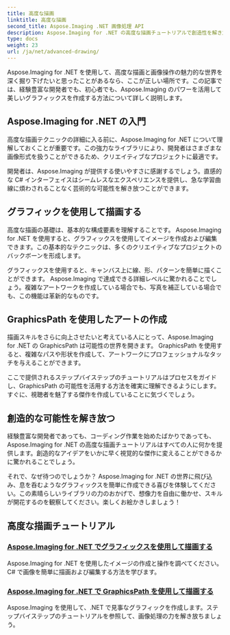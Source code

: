 ```yaml
---
title: 高度な描画
linktitle: 高度な描画
second_title: Aspose.Imaging .NET 画像処理 API
description: Aspose.Imaging for .NET の高度な描画チュートリアルで創造性を解き放ちます。 C# を使用して画像を簡単に作成および編集する方法を学びます。
type: docs
weight: 23
url: /ja/net/advanced-drawing/
---
```


Aspose.Imaging for .NET を使用して、高度な描画と画像操作の魅力的な世界を深く掘り下げたいと思ったことがあるなら、ここが正しい場所です。この記事では、経験豊富な開発者でも、初心者でも、Aspose.Imaging のパワーを活用して美しいグラフィックスを作成する方法について詳しく説明します。

## Aspose.Imaging for .NET の入門

高度な描画テクニックの詳細に入る前に、Aspose.Imaging for .NET について理解しておくことが重要です。この強力なライブラリにより、開発者はさまざまな画像形式を扱うことができるため、クリエイティブなプロジェクトに最適です。

開発者は、Aspose.Imaging が提供する使いやすさに感謝するでしょう。直感的な C# インターフェイスはシームレスなエクスペリエンスを提供し、急な学習曲線に煩わされることなく芸術的な可能性を解き放つことができます。

## グラフィックを使用して描画する

高度な描画の基礎は、基本的な構成要素を理解することです。 Aspose.Imaging for .NET を使用すると、グラフィックスを使用してイメージを作成および編集できます。この基本的なテクニックは、多くのクリエイティブなプロジェクトのバックボーンを形成します。 

グラフィックスを使用すると、キャンバス上に線、形、パターンを簡単に描くことができます。 Aspose.Imaging で達成できる詳細レベルに驚かれることでしょう。複雑なアートワークを作成している場合でも、写真を補正している場合でも、この機能は革新的なものです。

## GraphicsPath を使用したアートの作成

描画スキルをさらに向上させたいと考えている人にとって、Aspose.Imaging for .NET の GraphicsPath は可能性の世界を開きます。 GraphicsPath を使用すると、複雑なパスや形状を作成して、アートワークにプロフェッショナルなタッチを与えることができます。

ここで提供されるステップバイステップのチュートリアルはプロセスをガイドし、GraphicsPath の可能性を活用する方法を確実に理解できるようにします。すぐに、視聴者を魅了する傑作を作成していることに気づくでしょう。

## 創造的な可能性を解き放つ

経験豊富な開発者であっても、コーディング作業を始めたばかりであっても、Aspose.Imaging for .NET の高度な描画チュートリアルはすべての人に何かを提供します。創造的なアイデアをいかに早く視覚的な傑作に変えることができるかに驚かれることでしょう。

それで、なぜ待つのでしょうか？ Aspose.Imaging for .NET の世界に飛び込み、息を呑むようなグラフィックスを簡単に作成できる喜びを体験してください。この素晴らしいライブラリの力のおかげで、想像力を自由に働かせ、スキルが開花するのを観察してください。楽しくお絵かきしましょう！
## 高度な描画チュートリアル
### [Aspose.Imaging for .NET でグラフィックスを使用して描画する](./draw-using-graphics/)
Aspose.Imaging for .NET を使用したイメージの作成と操作を調べてください。 C# で画像を簡単に描画および編集する方法を学びます。
### [Aspose.Imaging for .NET で GraphicsPath を使用して描画する](./draw-using-graphicspath/)
Aspose.Imaging を使用して、.NET で見事なグラフィックを作成します。ステップバイステップのチュートリアルを参照して、画像処理の力を解き放ちましょう。